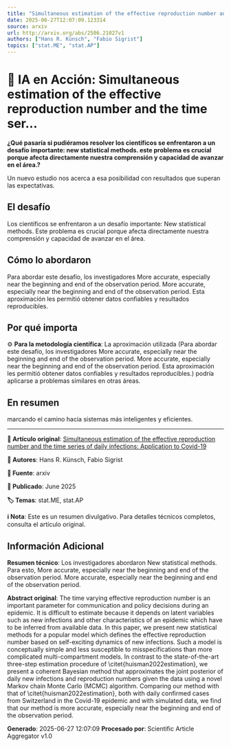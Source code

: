 ```yaml
---
title: "Simultaneous estimation of the effective reproduction number and the time series of daily infections: Application to Covid-19"
date: 2025-06-27T12:07:09.123314
source: arxiv
url: http://arxiv.org/abs/2506.21027v1
authors: ["Hans R. Künsch", "Fabio Sigrist"]
topics: ["stat.ME", "stat.AP"]
---
```


# 🤖 IA en Acción: Simultaneous estimation of the effective reproduction number and the time ser...

**¿Qué pasaría si pudiéramos resolver los científicos se enfrentaron a un desafío importante: new statistical methods. este problema es crucial porque afecta directamente nuestra comprensión y capacidad de avanzar en el área.?**

Un nuevo estudio nos acerca a esa posibilidad con resultados que superan las expectativas.

## El desafío

Los científicos se enfrentaron a un desafío importante: New statistical methods. Este problema es crucial porque afecta directamente nuestra comprensión y capacidad de avanzar en el área.

## Cómo lo abordaron

Para abordar este desafío, los investigadores More accurate, especially near the beginning and end of the observation period. More accurate, especially near the beginning and end of the observation period. Esta aproximación les permitió obtener datos confiables y resultados reproducibles.

## Por qué importa

⚙️ **Para la metodología científica**: La aproximación utilizada (Para abordar este desafío, los investigadores More accurate, especially near the beginning and end of the observation period. More accurate, especially near the beginning and end of the observation period. Esta aproximación les permitió obtener datos confiables y resultados reproducibles.) podría aplicarse a problemas similares en otras áreas.

## En resumen

marcando el camino hacia sistemas más inteligentes y eficientes.

---

**📄 Artículo original**: [Simultaneous estimation of the effective reproduction number and the time series of daily infections: Application to Covid-19](http://arxiv.org/abs/2506.21027v1)

**👥 Autores**: Hans R. Künsch, Fabio Sigrist

**🔗 Fuente**: arxiv

**📅 Publicado**: June 2025

**🏷️ Temas**: stat.ME, stat.AP

**ℹ️ Nota**: Este es un resumen divulgativo. Para detalles técnicos completos, consulta el artículo original.

## Información Adicional

**Resumen técnico**: Los investigadores abordaron New statistical methods. Para esto, More accurate, especially near the beginning and end of the observation period. More accurate, especially near the beginning and end of the observation period.

**Abstract original**: The time varying effective reproduction number is an important parameter for communication and policy decisions during an epidemic. It is difficult to estimate because it depends on latent variables such as new infections and other characteristics of an epidemic which have to be inferred from available data. In this paper, we present new statistical methods for a popular model which defines the effective reproduction number based on self-exciting dynamics of new infections. Such a model is conceptually simple and less susceptible to misspecifications than more complicated multi-compartment models. In contrast to the state-of-the-art three-step estimation procedure of \citet{huisman2022estimation}, we present a coherent Bayesian method that approximates the joint posterior of daily new infections and reproduction numbers given the data using a novel Markov chain Monte Carlo (MCMC) algorithm. Comparing our method with that of \citet{huisman2022estimation}, both with daily confirmed cases from Switzerland in the Covid-19 epidemic and with simulated data, we find that our method is more accurate, especially near the beginning and end of the observation period.

**Generado**: 2025-06-27 12:07:09
**Procesado por**: Scientific Article Aggregator v1.0